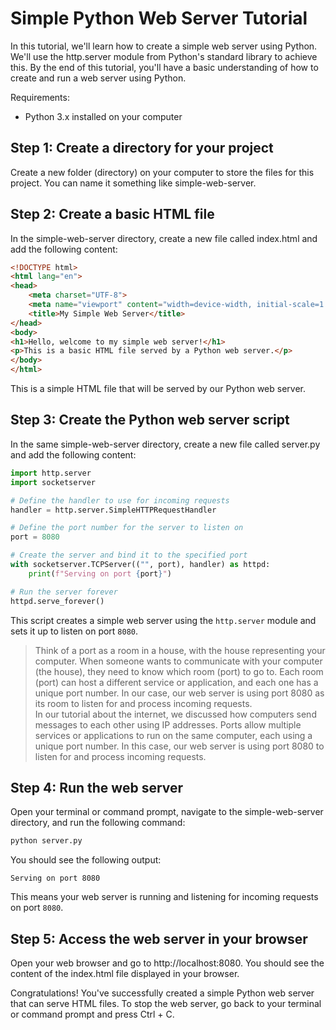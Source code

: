 # Simple Python Web Server Tutorial

In this tutorial, we'll learn how to create a simple web server using Python. We'll use the
http.server module from Python's standard library to achieve this. By the end of this tutorial,
you'll have a basic understanding of how to create and run a web server using Python.

Requirements:

- Python 3.x installed on your computer

## Step 1: Create a directory for your project

Create a new folder (directory) on your computer to store the files for this project. You can name
it something like simple-web-server.

## Step 2: Create a basic HTML file

In the simple-web-server directory, create a new file called index.html and add the following
content:

```html
<!DOCTYPE html>
<html lang="en">
<head>
    <meta charset="UTF-8">
    <meta name="viewport" content="width=device-width, initial-scale=1.0">
    <title>My Simple Web Server</title>
</head>
<body>
<h1>Hello, welcome to my simple web server!</h1>
<p>This is a basic HTML file served by a Python web server.</p>
</body>
</html>
```

This is a simple HTML file that will be served by our Python web server.

## Step 3: Create the Python web server script

In the same simple-web-server directory, create a new file called server.py and add the following
content:

```python
import http.server
import socketserver

# Define the handler to use for incoming requests
handler = http.server.SimpleHTTPRequestHandler

# Define the port number for the server to listen on
port = 8080

# Create the server and bind it to the specified port
with socketserver.TCPServer(("", port), handler) as httpd:
    print(f"Serving on port {port}")

# Run the server forever
httpd.serve_forever()
```

This script creates a simple web server using the `http.server` module and sets it up to listen on
port `8080`.

> Think of a port as a room in a house, with the house representing your computer. When someone
> wants to communicate with your computer (the house), they need to know which room (port) to go to.
> Each room (port) can host a different service or application, and each one has a unique port number.
> In our case, our web server is using port 8080 as its room to listen for and process incoming
> requests. <br/> In our tutorial about the internet, we discussed how computers send messages to each
> other using IP addresses. Ports allow multiple services or applications to run on the same computer,
> each using a unique port number. In this case, our web server is using port 8080 to listen for and
> process incoming requests.

## Step 4: Run the web server

Open your terminal or command prompt, navigate to the simple-web-server directory, and run the
following command:

```bash
python server.py
```

You should see the following output:

```
Serving on port 8080
```

This means your web server is running and listening for incoming requests on port `8080`.

## Step 5: Access the web server in your browser

Open your web browser and go to http://localhost:8080. You should see the content of the index.html
file displayed in your browser.

Congratulations! You've successfully created a simple Python web server that can serve HTML files.
To stop the web server, go back to your terminal or command prompt and press Ctrl + C.



